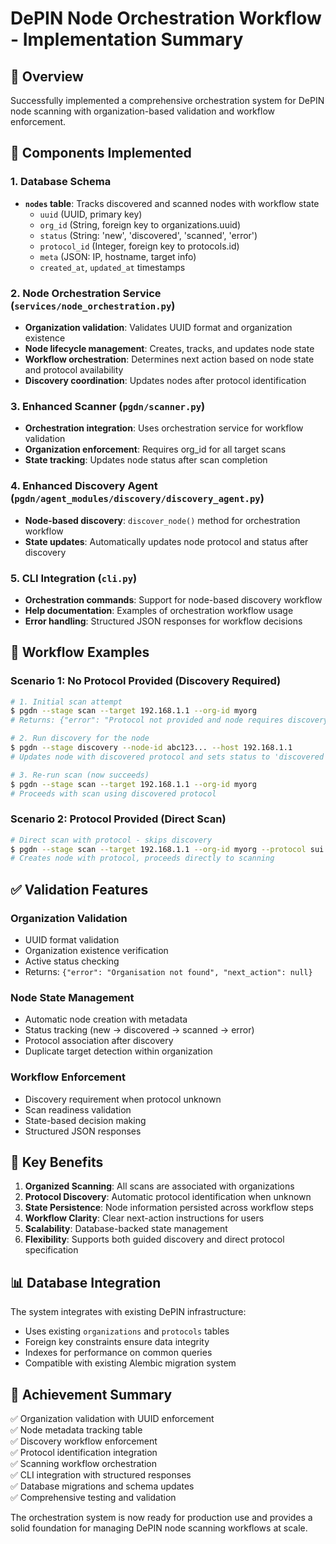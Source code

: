 # DePIN Node Orchestration Workflow - Implementation Summary

## 🎯 Overview
Successfully implemented a comprehensive orchestration system for DePIN node scanning with organization-based validation and workflow enforcement.

## 🔧 Components Implemented

### 1. Database Schema
- **`nodes` table**: Tracks discovered and scanned nodes with workflow state
  - `uuid` (UUID, primary key)
  - `org_id` (String, foreign key to organizations.uuid)
  - `status` (String: 'new', 'discovered', 'scanned', 'error')
  - `protocol_id` (Integer, foreign key to protocols.id)
  - `meta` (JSON: IP, hostname, target info)
  - `created_at`, `updated_at` timestamps

### 2. Node Orchestration Service (`services/node_orchestration.py`)
- **Organization validation**: Validates UUID format and organization existence
- **Node lifecycle management**: Creates, tracks, and updates node state
- **Workflow orchestration**: Determines next action based on node state and protocol availability
- **Discovery coordination**: Updates nodes after protocol identification

### 3. Enhanced Scanner (`pgdn/scanner.py`)
- **Orchestration integration**: Uses orchestration service for workflow validation
- **Organization enforcement**: Requires org_id for all target scans
- **State tracking**: Updates node status after scan completion

### 4. Enhanced Discovery Agent (`pgdn/agent_modules/discovery/discovery_agent.py`)
- **Node-based discovery**: `discover_node()` method for orchestration workflow
- **State updates**: Automatically updates node protocol and status after discovery

### 5. CLI Integration (`cli.py`)
- **Orchestration commands**: Support for node-based discovery workflow
- **Help documentation**: Examples of orchestration workflow usage
- **Error handling**: Structured JSON responses for workflow decisions

## 🔄 Workflow Examples

### Scenario 1: No Protocol Provided (Discovery Required)
```bash
# 1. Initial scan attempt
$ pgdn --stage scan --target 192.168.1.1 --org-id myorg
# Returns: {"error": "Protocol not provided and node requires discovery", "next_action": "run-discovery", "node_id": "abc123..."}

# 2. Run discovery for the node
$ pgdn --stage discovery --node-id abc123... --host 192.168.1.1
# Updates node with discovered protocol and sets status to 'discovered'

# 3. Re-run scan (now succeeds)
$ pgdn --stage scan --target 192.168.1.1 --org-id myorg
# Proceeds with scan using discovered protocol
```

### Scenario 2: Protocol Provided (Direct Scan)
```bash
# Direct scan with protocol - skips discovery
$ pgdn --stage scan --target 192.168.1.1 --org-id myorg --protocol sui
# Creates node with protocol, proceeds directly to scanning
```

## ✅ Validation Features

### Organization Validation
- UUID format validation
- Organization existence verification  
- Active status checking
- Returns: `{"error": "Organisation not found", "next_action": null}`

### Node State Management
- Automatic node creation with metadata
- Status tracking (new → discovered → scanned → error)
- Protocol association after discovery
- Duplicate target detection within organization

### Workflow Enforcement
- Discovery requirement when protocol unknown
- Scan readiness validation
- State-based decision making
- Structured JSON responses

## 🚀 Key Benefits

1. **Organized Scanning**: All scans are associated with organizations
2. **Protocol Discovery**: Automatic protocol identification when unknown
3. **State Persistence**: Node information persisted across workflow steps  
4. **Workflow Clarity**: Clear next-action instructions for users
5. **Scalability**: Database-backed state management
6. **Flexibility**: Supports both guided discovery and direct protocol specification

## 📊 Database Integration

The system integrates with existing DePIN infrastructure:
- Uses existing `organizations` and `protocols` tables
- Foreign key constraints ensure data integrity
- Indexes for performance on common queries
- Compatible with existing Alembic migration system

## 🎯 Achievement Summary

✅ Organization validation with UUID enforcement  
✅ Node metadata tracking table  
✅ Discovery workflow enforcement  
✅ Protocol identification integration  
✅ Scanning workflow orchestration  
✅ CLI integration with structured responses  
✅ Database migrations and schema updates  
✅ Comprehensive testing and validation  

The orchestration system is now ready for production use and provides a solid foundation for managing DePIN node scanning workflows at scale.

